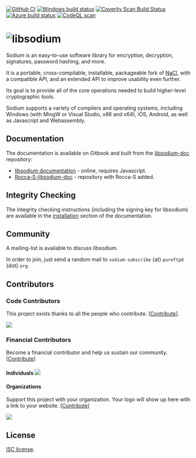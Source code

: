 [![GitHub CI](https://github.com/jedisct1/libsodium/workflows/CI/badge.svg)](https://github.com/jedisct1/libsodium/actions)
[![Windows build status](https://ci.appveyor.com/api/projects/status/fu8s2elx25il98hj?svg=true)](https://ci.appveyor.com/project/jedisct1/libsodium)
[![Coverity Scan Build Status](https://scan.coverity.com/projects/2397/badge.svg)](https://scan.coverity.com/projects/2397)
[![Azure build status](https://jedisct1.visualstudio.com/Libsodium/_apis/build/status/jedisct1.libsodium?branchName=stable)](https://jedisct1.visualstudio.com/Libsodium/_build/latest?definitionId=3&branchName=stable)
[![CodeQL scan](https://github.com/jedisct1/libsodium/workflows/CodeQL%20scan/badge.svg)](https://github.com/jedisct1/libsodium/actions)

![libsodium](https://raw.github.com/jedisct1/libsodium/master/logo.png)
============

Sodium is an easy-to-use software library for encryption,
decryption, signatures, password hashing, and more.

It is a portable, cross-compilable, installable, packageable
fork of [NaCl](http://nacl.cr.yp.to/), with a compatible API, and an
extended API to improve usability even further.

Its goal is to provide all of the core operations needed to build
higher-level cryptographic tools.

Sodium supports a variety of compilers and operating systems,
including Windows (with MingW or Visual Studio, x86 and x64), iOS, Android,
as well as Javascript and Webassembly.

## Documentation

The documentation is available on Gitbook and built from the
[libsodium-doc](https://github.com/jedisct1/libsodium-doc) repository:

* [libsodium documentation](https://doc.libsodium.org) - online, requires Javascript.
* [Rocca-S-libsodium-doc](https://github.com/yt-nakano/Rocca-S-libsodium-doc) - repository with Rocca-S added.

## Integrity Checking

The integrity checking instructions (including the signing key for libsodium)
are available in the [installation](https://download.libsodium.org/doc/installation#integrity-checking)
section of the documentation.

## Community

A mailing-list is available to discuss libsodium.

In order to join, just send a random mail to `sodium-subscribe` {at}
`pureftpd` {dot} `org`.

## Contributors

### Code Contributors

This project exists thanks to all the people who contribute. [[Contribute](https://github.com/jedisct1/libsodium/graphs/contributors)].

<a href="https://github.com/jedisct1/libsodium/graphs/contributors"><img src="https://opencollective.com/libsodium/contributors.svg?width=890&button=false" /></a>

### Financial Contributors

Become a financial contributor and help us sustain our community. [[Contribute](https://opencollective.com/libsodium/contribute)]

#### Individuals <a href="https://opencollective.com/libsodium"><img src="https://opencollective.com/libsodium/individuals.svg?width=890"></a>

#### Organizations

Support this project with your organization. Your logo will show up here with a link to your website. [[Contribute](https://opencollective.com/libsodium/contribute)]

<a href="https://opencollective.com/libsodium/organization/0/website"><img src="https://opencollective.com/libsodium/organization/0/avatar.svg"></a>

## License

[ISC license](https://en.wikipedia.org/wiki/ISC_license).
